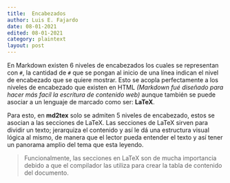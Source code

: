 ```yaml
---
title:  Encabezados
author: Luis E. Fajardo
date: 08-01-2021
edited: 08-01-2021
category: plaintext
layout: post
---
```


En Markdown existen 6 niveles de encabezados los cuales se representan con `#`, la cantidad de 
`#` que se pongan al inicio de una línea indican el nivel de encabezado que se quiere mostrar.
Esto se acopla perfectamente a los niveles de encabezado que existen en HTML _(Markdown fué diseñado para hacer más facíl la escritura de contenido web)_ aunque también se puede asociar a un lenguaje de 
marcado como ser: **LaTeX**.

Para esto, en **md2tex** solo se admiten 5 niveles de encabezado, estos se asocian a las secciones de 
LaTeX. Las secciones de LaTeX sirven para dividir un texto; jerarquiza el contenido y así le dá
una estructura visual lógica al mismo, de manera que el lector pueda entender el texto y así tener 
un panorama amplio del tema que esta leyendo.

> Funcionalmente, las secciones en LaTeX son de mucha importancia debido a que el compilador las utiliza para crear la tabla de contenido del documento.